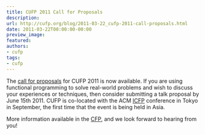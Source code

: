 ```yaml
---
title: CUFP 2011 Call for Proposals
description:
url: http://cufp.org/blog/2011-03-22_cufp-2011-call-proposals.html
date: 2011-03-22T00:00:00-00:00
preview_image:
featured:
authors:
- cufp
tags:
- cufp
---
```




<p>The <a href="http://cufp.org/2011/call-presentations.html">call for proposals</a> for CUFP 2011
is now available. If you are using functional programming to solve
real-world problems and wish to discuss your experiences or
techniques, then consider submitting a talk proposal by June 15th
2011. CUFP is co-located with the ACM
<a href="http://www.icfpconference.org/icfp2011/">ICFP</a> conference in Tokyo in
September, the first time that the event is being held in Asia.</p>
<p>More information available in the
<a href="http://cufp.org/2011/call-presentations.html">CFP</a>, and we look forward to hearing
from you!</p>

